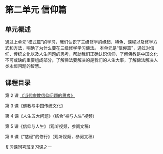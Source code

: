 # 第二单元 信仰篇

## 单元概述

通过上单元“模式篇”的学习，我们认识了三级修学的缘起、特色、课程以及修学方式和方法，明确了为什么要在三级修学学习佛法。
本单元是“信仰篇”，通过对信仰、传统文化以及人生问题的思考，帮助我们正确认识信仰，了解佛教是中国文化不可或缺的重要组成部分，了解佛法要解决的是我们的人生大事，了解佛法解决人类永恒问题的智慧。

## 课程目录

第 2 课 [《当代宗教信仰问题的思考》](./02当代宗教信仰问题的思考/辅助材料.md)

第 3 课《佛教与中国传统文化》

第 4 课《人生五大问题》（结合“禅与人生”视频）

第 5 课《信仰与人生》（观听视频，参阅文稿）

第 6 课《“慈经”的修行》（观听视频，参阅文稿）

复习课同喜班复习课之一
